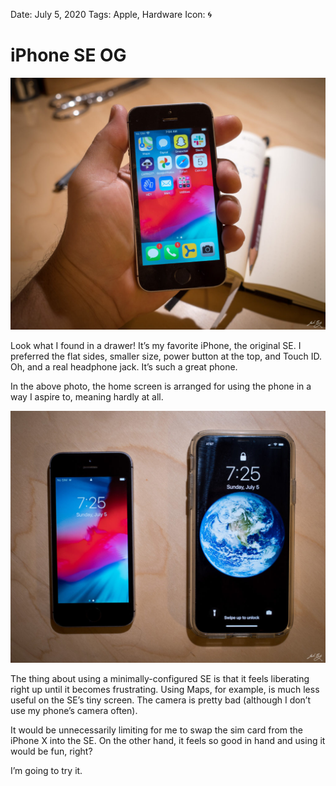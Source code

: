 Date: July 5, 2020
Tags: Apple, Hardware
Icon: 🌀

# iPhone SE OG

![iPhone SE. Isn’t it adorable?](/_img/2020/R0000187-1024x819.jpg)

Look what I found in a drawer! It’s my favorite iPhone, the original SE. I preferred the flat sides, smaller size, power button at the top, and Touch ID. Oh, and a real headphone jack. It’s such a great phone.

In the above photo, the home screen is arranged for using the phone in a way I aspire to, meaning hardly at all.

![iPhone SE and iPhone X](/_img/2020/iphone-se-and-x-1024x819.jpg)

The thing about using a minimally-configured SE is that it feels liberating right up until it becomes frustrating. Using Maps, for example, is much less useful on the SE’s tiny screen. The camera is pretty bad (although I don’t use my phone’s camera often).

It would be unnecessarily limiting for me to swap the sim card from the iPhone X into the SE. On the other hand, it feels so good in hand and using it would be fun, right?

I’m going to try it.